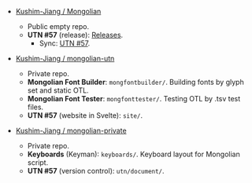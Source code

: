 - [Kushim-Jiang / Mongolian](https://github.com/kushim-jiang/mongolian)

  - Public empty repo.
  - **UTN #57** (release): [Releases](https://github.com/Kushim-Jiang/Mongolian/releases).
    - Sync: [UTN #57](https://www.unicode.org/notes/tn57/).

- [Kushim-Jiang / mongolian-utn](https://github.com/kushim-jiang/mongolian-utn)

  - Private repo.
  - **Mongolian Font Builder**: `mongfontbuilder/`. Building fonts by glyph set and static OTL.
  - **Mongolian Font Tester**: `mongfonttester/`. Testing OTL by .tsv test files.
  - **UTN #57** (website in Svelte): `site/`.

- [Kushim-Jiang / mongolian-private](https://github.com/kushim-jiang/mongolian-private)
  - Private repo.
  - **Keyboards** (Keyman): `keyboards/`. Keyboard layout for Mongolian script.
  - **UTN #57** (version control): `utn/document/`.
